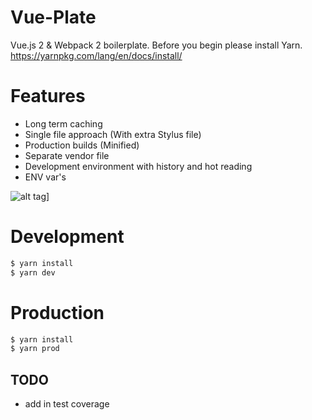 # Vue-Plate

Vue.js 2 & Webpack 2 boilerplate. Before you begin please install Yarn. https://yarnpkg.com/lang/en/docs/install/

# Features
* Long term caching
* Single file approach (With extra Stylus file)
* Production builds (Minified)
* Separate vendor file
* Development environment with history and hot reading
* ENV var's

![alt tag](https://media.giphy.com/media/3o6UBhjHobLFgEmrJu/giphy.gif)]

# Development
````javascript
$ yarn install
$ yarn dev
````

# Production
````javascript
$ yarn install
$ yarn prod
````

## TODO
* add in test coverage 
